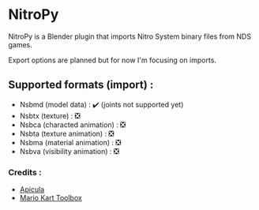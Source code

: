 # NitroPy

NitroPy is a Blender plugin that imports Nitro System binary files from NDS games.

Export options are planned but for now I'm focusing on imports.

## Supported formats (import) :
- Nsbmd (model data) : ✔️ (joints not supported yet)
- Nsbtx (texture) : ❎
- Nsbca (characted animation) : ❎
- Nsbta (texture animation) : ❎
- Nsbma (material animation) : ❎
- Nsbva (visibility animation) : ❎

### Credits :
- [Apicula](https://github.com/scurest/apicula/)
- [Mario Kart Toolbox](https://github.com/HaroohiePals/MarioKartToolbox/)
